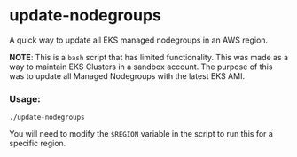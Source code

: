 # update-nodegroups
A quick way to update all EKS managed nodegroups in an AWS region.

**NOTE**: This is a `bash` script that has limited functionality. This was made as a way to maintain EKS Clusters in a sandbox account. The purpose of this was to update all Managed Nodegroups with the latest EKS AMI. 

### Usage:
```
./update-nodegroups
```

You will need to modify the `$REGION` variable in the script to run this for a specific region. 
